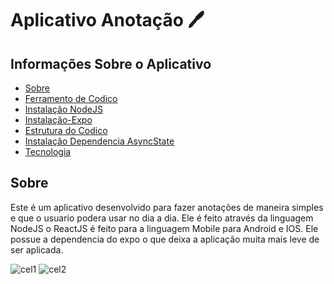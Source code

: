 # Aplicativo Anotação 🖊

## Informações Sobre o Aplicativo
* [Sobre](#Sobre)
* [Ferramento de Codico](#Ferramenta-de-codico)
* [Instalação NodeJS](#Instalacao-ReactJS)
* [Instalação-Expo](#Instalação-Expo)
* [Estrutura do Codico](#Estrutura-do-Codico)
* [Instalação Dependencia AsyncState](#Instalação-Dependencia-AsyncSatate)
* [Tecnologia](#Tecnologia)

## Sobre

Este é um aplicativo desenvolvido para fazer anotações de maneira simples e que o usuario podera usar no dia a dia.
Ele é feito através da linguagem NodeJS  o ReactJS é feito para a linguagem Mobile para Android e IOS.
Ele possue a dependencia do expo o que deixa a aplicação muita mais leve de ser aplicada.

![cel1](https://user-images.githubusercontent.com/106987028/174014659-7c85e9b9-fdb5-4c97-9dc0-2612a370522e.png)
![cel2](https://user-images.githubusercontent.com/106987028/174014743-7527895e-d636-4a09-9f20-fa207da6a997.png)

